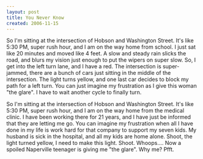 ```yaml
---
layout: post
title: You Never Know
created: 2006-11-15
---
```


So I'm sitting at the intersection of Hobson and Washington Street. It's like 5:30 PM, super rush hour, and I am on the way home from school. I just sat like 20 minutes and moved like 4 feet. A slow and steady rain slicks the road, and blurs my vision just enough to put the wipers on super slow. So, I get into the left turn lane, and I have a red. The intersection is super-jammed, there are a bunch of cars just sitting in the middle of the intersection. The light turns yellow, and one last car decides to block my path for a left turn. You can just imagine my frustration as I give this woman "the glare". I have to wait another cycle to finally turn. 


So I'm sitting at the intersection of Hobson and Washington Street. It's like 5:30 PM, super rush hour, and I am on the way home from the medical clinic. I have been working there for 21 years, and I have just be informed that they are letting me go. You can imagine my frustration when all I have done in my life is work hard for that company to support my seven kids. My husband is sick in the hospital, and all my kids are home alone. Shoot, the light turned yellow, I need to make this light. Shoot. Whoops.... Now a spoiled Naperville teenager is giving me "the glare". Why me? Pfft.